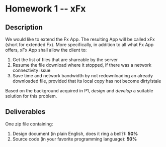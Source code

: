 # Homework 1 -- xFx

## Description
We would like to extend the Fx App. The resulting App will be called xFx (short for extended Fx).
More specifically, in addition to all what Fx App offers, xFx App shall allow the client to:
1. Get the list of files that are shareable by the server
2. Resume the file download where it stopped, if there was a network connectivity issue
3. Save time and network bandwidth by not redownloading an already downloaded file, provided that its local copy has not become dirty/stale

Based on the background acquired in P1, *design* and *develop* a suitable solution for this problem.

## Deliverables
One zip file containing:
1. Design document (in plain English, does it ring a bell?): **50%**
2. Source code (in your favorite programming language): **50%**

